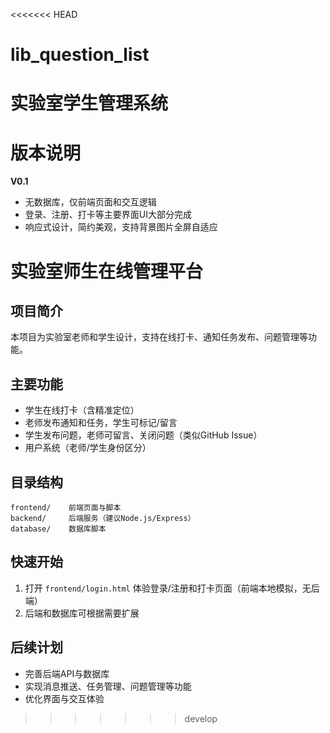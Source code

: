<<<<<<< HEAD
# lib_question_list
实验室学生管理系统
=======
# 版本说明

**V0.1**
- 无数据库，仅前端页面和交互逻辑
- 登录、注册、打卡等主要界面UI大部分完成
- 响应式设计，简约美观，支持背景图片全屏自适应

# 实验室师生在线管理平台

## 项目简介
本项目为实验室老师和学生设计，支持在线打卡、通知任务发布、问题管理等功能。

## 主要功能
- 学生在线打卡（含精准定位）
- 老师发布通知和任务，学生可标记/留言
- 学生发布问题，老师可留言、关闭问题（类似GitHub Issue）
- 用户系统（老师/学生身份区分）

## 目录结构
```
frontend/    前端页面与脚本
backend/     后端服务（建议Node.js/Express）
database/    数据库脚本
```

## 快速开始
1. 打开 `frontend/login.html` 体验登录/注册和打卡页面（前端本地模拟，无后端）
2. 后端和数据库可根据需要扩展

## 后续计划
- 完善后端API与数据库
- 实现消息推送、任务管理、问题管理等功能
- 优化界面与交互体验 
>>>>>>> develop
